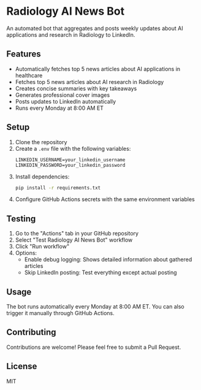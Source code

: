 # Radiology AI News Bot

An automated bot that aggregates and posts weekly updates about AI applications and research in Radiology to LinkedIn.

## Features

- Automatically fetches top 5 news articles about AI applications in healthcare
- Fetches top 5 news articles about AI research in Radiology
- Creates concise summaries with key takeaways
- Generates professional cover images
- Posts updates to LinkedIn automatically
- Runs every Monday at 8:00 AM ET

## Setup

1. Clone the repository
2. Create a `.env` file with the following variables:
   ```
   LINKEDIN_USERNAME=your_linkedin_username
   LINKEDIN_PASSWORD=your_linkedin_password
   ```
3. Install dependencies:
   ```bash
   pip install -r requirements.txt
   ```
4. Configure GitHub Actions secrets with the same environment variables

## Testing

1. Go to the "Actions" tab in your GitHub repository
2. Select "Test Radiology AI News Bot" workflow
3. Click "Run workflow"
4. Options:
   - Enable debug logging: Shows detailed information about gathered articles
   - Skip LinkedIn posting: Test everything except actual posting

## Usage

The bot runs automatically every Monday at 8:00 AM ET. You can also trigger it manually through GitHub Actions.

## Contributing

Contributions are welcome! Please feel free to submit a Pull Request.

## License

MIT